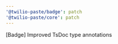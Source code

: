 ```yaml
---
'@twilio-paste/badge': patch
'@twilio-paste/core': patch
---
```


[Badge] Improved TsDoc type annotations
